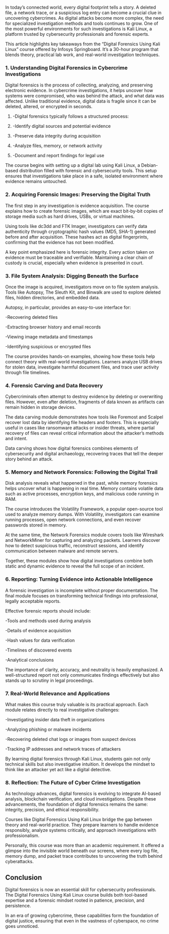 In today’s connected world, every digital footprint tells a story. A deleted file, a network trace, or a suspicious log entry can become a crucial clue in uncovering cybercrimes. As digital attacks become more complex, the need for specialized investigation methods and tools continues to grow. One of the most powerful environments for such investigations is Kali Linux, a platform trusted by cybersecurity professionals and forensic experts.

This article highlights key takeaways from the “Digital Forensics Using Kali Linux” course offered by Infosys Springboard. It’s a 30-hour program that blends theory, practical lab work, and real-world investigation techniques.

### 1. Understanding Digital Forensics in Cybercrime Investigations

Digital forensics is the process of collecting, analyzing, and preserving electronic evidence. In cybercrime investigations, it helps uncover how systems were compromised, who was behind the attack, and what data was affected. Unlike traditional evidence, digital data is fragile since it can be deleted, altered, or encrypted in seconds.

1. -Digital forensics typically follows a structured process:

2. -Identify digital sources and potential evidence

3. -Preserve data integrity during acquisition

4. -Analyze files, memory, or network activity

5. -Document and report findings for legal use

The course begins with setting up a digital lab using Kali Linux, a Debian-based distribution filled with forensic and cybersecurity tools. This setup ensures that investigations take place in a safe, isolated environment where evidence remains untouched.

### 2. Acquiring Forensic Images: Preserving the Digital Truth

The first step in any investigation is evidence acquisition. The course explains how to create forensic images, which are exact bit-by-bit copies of storage media such as hard drives, USBs, or virtual machines.

Using tools like dc3dd and FTK Imager, investigators can verify data authenticity through cryptographic hash values (MD5, SHA-1) generated before and after acquisition. These hashes act as digital fingerprints, confirming that the evidence has not been modified.

A key point emphasized here is forensic integrity. Every action taken on evidence must be traceable and verifiable. Maintaining a clear chain of custody is crucial, especially when evidence is presented in court.

### 3. File System Analysis: Digging Beneath the Surface

Once the image is acquired, investigators move on to file system analysis. Tools like Autopsy, The Sleuth Kit, and Binwalk are used to explore deleted files, hidden directories, and embedded data.

Autopsy, in particular, provides an easy-to-use interface for:

 -Recovering deleted files

 -Extracting browser history and email records

 -Viewing image metadata and timestamps

 -Identifying suspicious or encrypted files

The course provides hands-on examples, showing how these tools help connect theory with real-world investigations. Learners analyze USB drives for stolen data, investigate harmful document files, and trace user activity through file timelines.

### 4. Forensic Carving and Data Recovery

Cybercriminals often attempt to destroy evidence by deleting or overwriting files. However, even after deletion, fragments of data known as artifacts can remain hidden in storage devices.

The data carving module demonstrates how tools like Foremost and Scalpel recover lost data by identifying file headers and footers. This is especially useful in cases like ransomware attacks or insider threats, where partial recovery of files can reveal critical information about the attacker’s methods and intent.

Data carving shows how digital forensics combines elements of cybersecurity and digital archaeology, recovering traces that tell the deeper story behind an attack.

### 5. Memory and Network Forensics: Following the Digital Trail

Disk analysis reveals what happened in the past, while memory forensics helps uncover what is happening in real time. Memory contains volatile data such as active processes, encryption keys, and malicious code running in RAM.

The course introduces the Volatility Framework, a popular open-source tool used to analyze memory dumps. With Volatility, investigators can examine running processes, open network connections, and even recover passwords stored in memory.

At the same time, the Network Forensics module covers tools like Wireshark and NetworkMiner for capturing and analyzing packets. Learners discover how to detect suspicious traffic, reconstruct sessions, and identify communication between malware and remote servers.

Together, these modules show how digital investigations combine both static and dynamic evidence to reveal the full scope of an incident.

### 6. Reporting: Turning Evidence into Actionable Intelligence

A forensic investigation is incomplete without proper documentation. The final module focuses on transforming technical findings into professional, legally acceptable reports.

Effective forensic reports should include:

 -Tools and methods used during analysis

 -Details of evidence acquisition

 -Hash values for data verification

 -Timelines of discovered events

 -Analytical conclusions

The importance of clarity, accuracy, and neutrality is heavily emphasized. A well-structured report not only communicates findings effectively but also stands up to scrutiny in legal proceedings.

### 7. Real-World Relevance and Applications

What makes this course truly valuable is its practical approach. Each module relates directly to real investigative challenges:

 -Investigating insider data theft in organizations

 -Analyzing phishing or malware incidents

 -Recovering deleted chat logs or images from suspect devices

 -Tracking IP addresses and network traces of attackers

By learning digital forensics through Kali Linux, students gain not only technical skills but also investigative intuition. It develops the mindset to think like an attacker yet act like a digital detective.

### 8. Reflection: The Future of Cyber Crime Investigation

As technology advances, digital forensics is evolving to integrate AI-based analysis, blockchain verification, and cloud investigations. Despite these advancements, the foundation of digital forensics remains the same: integrity, precision, and ethical responsibility.

Courses like Digital Forensics Using Kali Linux bridge the gap between theory and real-world practice. They prepare learners to handle evidence responsibly, analyze systems critically, and approach investigations with professionalism.

Personally, this course was more than an academic requirement. It offered a glimpse into the invisible world beneath our screens, where every log file, memory dump, and packet trace contributes to uncovering the truth behind cyberattacks.

## Conclusion

Digital forensics is now an essential skill for cybersecurity professionals. The Digital Forensics Using Kali Linux course builds both tool-based expertise and a forensic mindset rooted in patience, precision, and persistence.

In an era of growing cybercrime, these capabilities form the foundation of digital justice, ensuring that even in the vastness of cyberspace, no crime goes unnoticed.